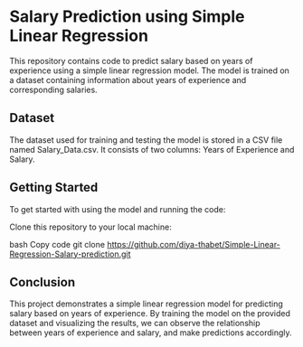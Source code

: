 # Salary Prediction using Simple Linear Regression
This repository contains code to predict salary based on years of experience using a simple linear regression model. The model is trained on a dataset containing information about years of experience and corresponding salaries.

## Dataset
The dataset used for training and testing the model is stored in a CSV file named Salary_Data.csv. It consists of two columns: Years of Experience and Salary.

## Getting Started
To get started with using the model and running the code:

Clone this repository to your local machine:

bash
Copy code
git clone https://github.com/diya-thabet/Simple-Linear-Regression-Salary-prediction.git

## Conclusion
This project demonstrates a simple linear regression model for predicting salary based on years of experience. By training the model on the provided dataset and visualizing the results, we can observe the relationship between years of experience and salary, and make predictions accordingly.
